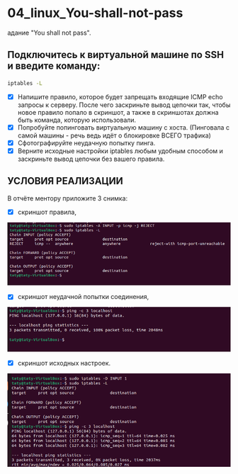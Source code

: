 # 04_linux_You-shall-not-pass
адание "You shall not pass".

## Подключитесь к виртуальной машине по SSH и введите команду:

```bash
iptables -L
```

- [X] Напишите правило, которое будет запрещать входящие ICMP echo запросы к серверу. После чего заскриньте вывод цепочки так, чтобы новое правило попало в скриншот, а также в скриншотах должна быть команда, которую использовали.
- [X] Попробуйте попинговать виртуальную машину с хоста. (Пинговала с самой машины - речь ведь идёт о блокировке ВСЕГО трафика)
- [X] Сфотографируйте неудачную попытку пинга.
- [X] Верните исходные настройки iptables любым удобным способом и заскриньте вывод цепочки без вашего правила.

## УСЛОВИЯ РЕАЛИЗАЦИИ

В отчёте ментору приложите 3 снимка:

- [X] скриншот правила,

![](./1_the_rule.png)

- [X] скриншот неудачной попытки соединения,

![](./2_unreachable.png)

- [X] скриншот исходных настроек.

![](./3_returning_to_initial_state_and_success.png)
